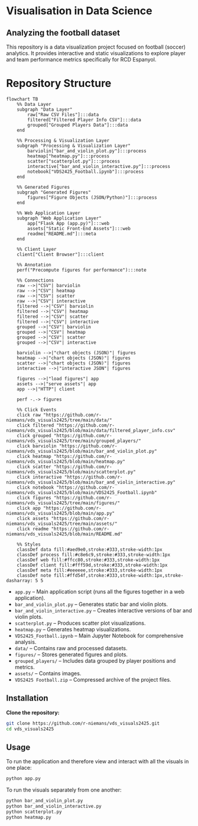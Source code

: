 # Visualisation in Data Science 

## Analyzing the football dataset
This repository is a data visualization project focused on football (soccer) analytics. It provides interactive and static visualizations to explore player and team performance metrics specifically for RCD Espanyol.

# Repository Structure 

```mermaid 
flowchart TB
    %% Data Layer
    subgraph "Data Layer"
        raw["Raw CSV Files"]:::data
        filtered["Filtered Player Info CSV"]:::data
        grouped["Grouped Players Data"]:::data
    end

    %% Processing & Visualization Layer
    subgraph "Processing & Visualization Layer"
        barviolin["bar_and_violin_plot.py"]:::process
        heatmap["heatmap.py"]:::process
        scatter["scatterplot.py"]:::process
        interactive["bar_and_violin_interactive.py"]:::process
        notebook["VDS2425_Football.ipynb"]:::process
    end

    %% Generated Figures
    subgraph "Generated Figures"
        figures["Figure Objects (JSON/Python)"]:::process
    end

    %% Web Application Layer
    subgraph "Web Application Layer"
        app["Flask App (app.py)"]:::web
        assets["Static Front-End Assets"]:::web
        readme["README.md"]:::meta
    end

    %% Client Layer
    client["Client Browser"]:::client

    %% Annotation
    perf("Precompute figures for performance"):::note

    %% Connections
    raw -->|"CSV"| barviolin
    raw -->|"CSV"| heatmap
    raw -->|"CSV"| scatter
    raw -->|"CSV"| interactive
    filtered -->|"CSV"| barviolin
    filtered -->|"CSV"| heatmap
    filtered -->|"CSV"| scatter
    filtered -->|"CSV"| interactive
    grouped -->|"CSV"| barviolin
    grouped -->|"CSV"| heatmap
    grouped -->|"CSV"| scatter
    grouped -->|"CSV"| interactive

    barviolin -->|"chart objects (JSON)"| figures
    heatmap -->|"chart objects (JSON)"| figures
    scatter -->|"chart objects (JSON)"| figures
    interactive -->|"interactive JSON"| figures

    figures -->|"load figures"| app
    assets -->|"serve assets"| app
    app -->|"HTTP"| client

    perf -.-> figures

    %% Click Events
    click raw "https://github.com/r-niemans/vds_visuals2425/tree/main/data/"
    click filtered "https://github.com/r-niemans/vds_visuals2425/blob/main/data/filtered_player_info.csv"
    click grouped "https://github.com/r-niemans/vds_visuals2425/tree/main/grouped_players/"
    click barviolin "https://github.com/r-niemans/vds_visuals2425/blob/main/bar_and_violin_plot.py"
    click heatmap "https://github.com/r-niemans/vds_visuals2425/blob/main/heatmap.py"
    click scatter "https://github.com/r-niemans/vds_visuals2425/blob/main/scatterplot.py"
    click interactive "https://github.com/r-niemans/vds_visuals2425/blob/main/bar_and_violin_interactive.py"
    click notebook "https://github.com/r-niemans/vds_visuals2425/blob/main/VDS2425_Football.ipynb"
    click figures "https://github.com/r-niemans/vds_visuals2425/tree/main/figures/"
    click app "https://github.com/r-niemans/vds_visuals2425/blob/main/app.py"
    click assets "https://github.com/r-niemans/vds_visuals2425/tree/main/assets/"
    click readme "https://github.com/r-niemans/vds_visuals2425/blob/main/README.md"

    %% Styles
    classDef data fill:#aed9e0,stroke:#333,stroke-width:1px
    classDef process fill:#c8e6c9,stroke:#333,stroke-width:1px
    classDef web fill:#ffcc80,stroke:#333,stroke-width:1px
    classDef client fill:#fff59d,stroke:#333,stroke-width:1px
    classDef meta fill:#eeeeee,stroke:#333,stroke-width:1px
    classDef note fill:#ffd54f,stroke:#333,stroke-width:1px,stroke-dasharray: 5 5
```

- `app.py` – Main application script (runs all the figures together in a web application).
- `bar_and_violin_plot.py` – Generates static bar and violin plots.
- `bar_and_violin_interactive.py` – Creates interactive versions of bar and violin plots.
- `scatterplot.py` – Produces scatter plot visualizations.
- `heatmap.py` – Generates heatmap visualizations.
- `VDS2425_Football.ipynb` – Main Jupyter Notebook for comprehensive analysis.
- `data/` – Contains raw and processed datasets.
- `figures/` – Stores generated figures and plots.
- `grouped_players/` – Includes data grouped by player positions and metrics.
- `assets/` – Contains images. 
- `VDS2425 Football.zip` – Compressed archive of the project files.

## Installation 
**Clone the repository:**
   ```bash
   git clone https://github.com/r-niemans/vds_visuals2425.git
   cd vds_visuals2425
```
## Usage
To run the application and therefore view and interact with all the visuals in one place:
```bash
python app.py
```

To run the visuals separately from one another: 
```bash
python bar_and_violin_plot.py
python bar_and_violin_interactive.py
python scatterplot.py
python heatmap.py
```
